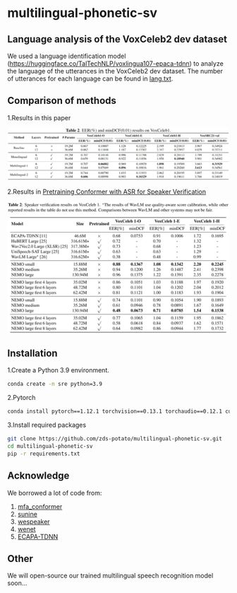 # multilingual-phonetic-sv

## Language analysis of the VoxCeleb2 dev dataset
We used a language identification model (https://huggingface.co/TalTechNLP/voxlingua107-epaca-tdnn) to analyze the language of the utterances in the VoxCeleb2 dev dataset. The number of utterances for each language can be found in [lang.txt](results/lang.txt).

## Comparison of methods
1.Results in this paper

![](results/1.jpg)

2.Results in [Pretraining Conformer with ASR for Speaker Verification](https://ieeexplore.ieee.org/document/10096659)

![](results/2.jpg)


## Installation
1.Create a Python 3.9 environment.
```bash
conda create -n sre python=3.9
```
2.Pytorch
```bash
conda install pytorch==1.12.1 torchvision==0.13.1 torchaudio==0.12.1 cudatoolkit=11.3 -c pytorch
```
3.Install required packages
```bash
git clone https://github.com/zds-potato/multilingual-phonetic-sv.git
cd multilingual-phonetic-sv
pip -r requirements.txt
```


## Acknowledge
We borrowed a lot of code from:
1. [mfa_conformer](https://github.com/zyzisyz/mfa_conformer) 
2. [sunine](https://gitlab.com/csltstu/sunine/-/tree/master)
3. [wespeaker](https://github.com/wenet-e2e/wespeaker)
4. [wenet](https://github.com/wenet-e2e/wenet)
5. [ECAPA-TDNN](https://github.com/TaoRuijie/ECAPA-TDNN)

## Other
We will open-source our trained multilingual speech recognition model soon...